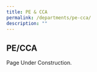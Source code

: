 ```yaml
---
title: PE & CCA
permalink: /departments/pe-cca/
description: ""
---
```

## PE/CCA

Page Under Construction.